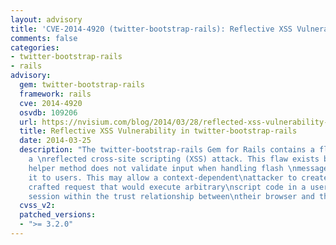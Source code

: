 ```yaml
---
layout: advisory
title: 'CVE-2014-4920 (twitter-bootstrap-rails): Reflective XSS Vulnerability in twitter-bootstrap-rails'
comments: false
categories:
- twitter-bootstrap-rails
- rails
advisory:
  gem: twitter-bootstrap-rails
  framework: rails
  cve: 2014-4920
  osvdb: 109206
  url: https://nvisium.com/blog/2014/03/28/reflected-xss-vulnerability-in-twitter
  title: Reflective XSS Vulnerability in twitter-bootstrap-rails
  date: 2014-03-25
  description: "The twitter-bootstrap-rails Gem for Rails contains a flaw that enables
    a \nreflected cross-site scripting (XSS) attack. This flaw exists because the\nbootstrap_flash
    helper method does not validate input when handling flash \nmessages before returning
    it to users. This may allow a context-dependent\nattacker to create a specially
    crafted request that would execute arbitrary\nscript code in a user's browser
    session within the trust relationship between\ntheir browser and the server.\n"
  cvss_v2: 
  patched_versions:
  - ">= 3.2.0"
---
```

